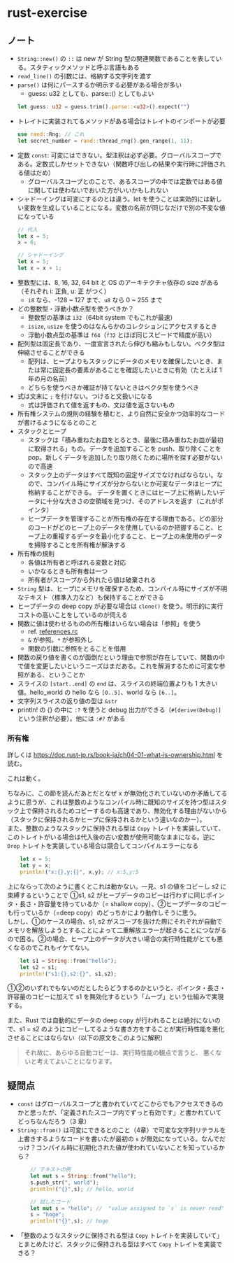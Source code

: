 # rust-exercise

## ノート
* `String::new()` の `::` は new が String 型の関連関数であることを表している。スタティックメソッドと呼ぶ言語もある
* `read_line()` の引数には、格納する文字列を渡す
* `parse()` は何にパースするか明示する必要がある場合が多い
    * guess: u32 としても、parse::<u32>() としてもよい
    ```rust
    let guess: u32 = guess.trim().parse::<u32>().expect("")
    ```
* トレイトに実装されてるメソッドがある場合はトレイトのインポートが必要
    ```rust
    use rand::Rng; // これ
    let secret_number = rand::thread_rng().gen_range(1, 11);
    ```
* 定数 `const`: 可変にはできない。型注釈は必ず必要。グローバルスコープである。定数式しかセットできない（関数呼び出しの結果や実行時に評価される値はだめ）
    * グローバルスコープとのことで、あるスコープの中では定数ではある値に関しては使わないでおいた方がいいかもしれない
* シャドーイングは可変にするのとは違う。let を使うことは実効的には新しい変数を生成していることになる。変数の名前が同じなだけで別の不変な値になっている
    ```rust
    // 代入
    let x = 5;
    x = 6;
    
    // シャドーイング
    let x = 5;
    let x = x + 1;
    ```
* 整数型には、8, 16, 32, 64 bit と OS のアーキテクチャ依存の size がある（それぞれ i: 正負, u: 正 がつく）
    * `i8` なら、-128 ~ 127 まで、`u8` なら 0 ~ 255 まで
* どの整数型・浮動小数点型を使うべきか？
    * 整数型の基準は `i32`（64bit system でもこれが最速）
    * `isize`, `usize` を使うのはなんらかのコレクションにアクセスするとき
    * 浮動小数点型の基準は `f64`（`f32` とほぼ同じスピードで精度が高い）
* 配列型は固定長であり、一度宣言されたら伸びも縮みもしない。ベクタ型は伸縮させることができる
    * 配列は、ヒープよりもスタックにデータのメモリを確保したいとき、または常に固定長の要素があることを確認したいときに有効（たとえば 1 年の月の名前）
    * どちらを使うべきか確証が持てないときはベクタ型を使うべき
* 式は文末に `;` を付けない。つけると文扱いになる
    * 式は評価されて値を返すもの、文は値を返さないもの 
* 所有権システムの規則の経験を積むと、より自然に安全かつ効率的なコードが書けるようになるとのこと
* スタックとヒープ
    * スタックは「積み重ねたお皿をとるとき、最後に積み重ねたお皿が最初に取得される」もの。データを追加することを push、取り除くことを pop。新しくデータを追加したり取り除くために場所を探す必要がないので高速
    * スタック上のデータはすべて既知の固定サイズでなければならない。なので、コンパイル時にサイズが分からないとか可変なデータはヒープに格納することができる。 データを置くときにはヒープ上に格納したいデータに十分な大きさの空領域を見つけ、そのアドレスを返す（これがポインタ）
    * ヒープデータを管理することが所有権の存在する理由である。どの部分のコードがどのヒープ上のデータを使用しているのか把握すること、ヒープ上の重複するデータを最小化すること、ヒープ上の未使用のデータを掃除することを所有権が解決する
* 所有権の規則
    * 各値は所有者と呼ばれる変数と対応
    * いかなるときも所有者は一つ
    * 所有者がスコープから外れたら値は破棄される
* `String` 型は、ヒープにメモリを確保するため、コンパイル時にサイズが不明なテキスト（標準入力など）も保持することができる
* ヒープデータの deep copy が必要な場合は `clone()` を使う。明示的に実行コストの高いことをしているのが伺える
* 関数に値は使わせるものの所有権はいらない場合は「参照」を使う
    * ref. [references.rc](./understanding-ownership/src/references.rc)
    * `&` が参照。`*` が参照外し
    * 関数の引数に参照をとることを借用
* 関数の戻り値を書くのが面倒だという理由で参照が存在していて、関数の中で値を変更したいというニーズはまだある。これを解消するために可変な参照がある、ということか
* スライスの `[start..end]` の `end` は、スライスの終端位置よりも 1 大きい値。hello_world の hello なら `[0..5]`、world なら `[6..]`。
* 文字列スライスの返り値の型は `&str`
* println! の {} の中に `:?` を使うと debug 出力ができる（`#[derive(Debug)]` という注釈が必要）。他には `:#?` がある

### 所有権
詳しくは https://doc.rust-jp.rs/book-ja/ch04-01-what-is-ownership.html を読む。

これは動く。

ちなみに、この節を読んだあとだとなぜ x が無効化されていないのか矛盾してるように思うが、これは整数のようなコンパイル時に既知のサイズを持つ型はスタック上で保持されるためコピーするのも高速であり、無効化する理由がないから（スタックに保持されるかヒープに保持されるかという違いなのかー）。 \
また、整数のようなスタックに保持される型は `Copy` トレイトを実装していて、このトレイトがいる場合は代入後の古い変数が使用可能なままになる。逆に `Drop` トレイトを実装している場合は競合してコンパイルエラーになる
```rust
    let x = 5;
    let y = x;
    println!("x:{},y:{}", x,y); // x:5,y:5
```
上にならって次のように書くとこれは動かない。一見、s1 の値をコピーし s2 に束縛するということで ①s1, s2 がヒープデータのコピーは行わずに同じポインタ・長さ・許容量を持っているか（= shallow copy）、②ヒープデータのコピーも行っているか（=deep copy）のどっちかにより動作しそうに思う。 \
しかし、①のケースの場合、s1, s2 がスコープを抜けた際にそれぞれが自動でメモリを解放しようとすることによって二重解放エラーが起きることにつながるので困る。②の場合、ヒープ上のデータが大きい場合の実行時性能がとても悪くなるのでこれもイケてない。
```rust
    let s1 = String::from("hello");
    let s2 = s1;
    println!("s1:{},s2:{}", s1,s2);
```
①②のいずれでもないのだとしたらどうするのかというと、ポインタ・長さ・許容量のコピーに加えて s1 を無効化するという「ムーブ」という仕組みで実現する。

また、Rust では自動的にデータの deep copy が行われることは絶対にないので、s1 = s2 のようにコピーしてるような書き方をすることが実行時性能を悪化させることにはならない（以下の原文をこのように解釈）

> それ故に、あらゆる自動コピーは、実行時性能の観点で言うと、 悪くないと考えてよいことになります。


## 疑問点

* `const` はグローバルスコープと書かれていてどこからでもアクセスできるのかと思ったが、「定義されたスコープ内でずっと有効です」と書かれていてどっちなんだろう（3 章）
* `String::from()` は可変にできるとのこと（4章）で可変な文字列リテラルを上書きするようなコードを書いたが最初の `s` が無効になっている。なんでだっけ？コンパイル時に初期化された値が使われていないことを知っているから？
    ```rust
        // テキストの例
        let mut s = String::from("hello");
        s.push_str(", world");
        println!("{}",s); // hello, world
    
        // 試したコード
        let mut s = "hello"; //  "value assigned to `s` is never read" という warning が出る
        s = "hoge";
        println!("{}",s); // hoge
    ```
* 「整数のようなスタックに保持される型は `Copy` トレイトを実装していて」とまとめたけど、スタックに保持される型はすべて `Copy` トレイトを実装できる？
